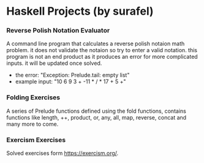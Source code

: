 # Haskell Projects (by surafel)
### Reverse Polish Notation Evaluator

A command line program that calculates a reverse polish notaion math problem.
it does not validate the notaion so try to enter a valid notation.
this program is not an end product as it produces an error for more complicated inputs. it will be updated once solved.
- the error: "Exception: Prelude.tail: empty list"
- example input: "10 6 9 3 + -11 * / * 17 + 5 +"

### Folding Exercises

A series of Prelude functions defined using the fold functions, contains functions like length, ++, product, or, any, all, map, reverse, concat and many more to come.

### Exercism Exercises

Solved exercises form https://exercism.org/.